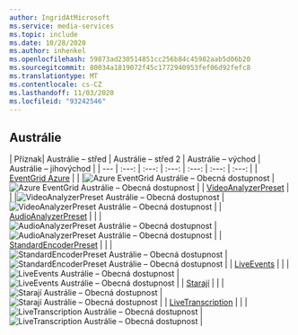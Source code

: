 ```yaml
---
author: IngridAtMicrosoft
ms.service: media-services
ms.topic: include
ms.date: 10/28/2020
ms.author: inhenkel
ms.openlocfilehash: 59873ad230514851cc256b84c45982aab5d06b20
ms.sourcegitcommit: 80034a1819072f45c1772940953fef06d92fefc8
ms.translationtype: MT
ms.contentlocale: cs-CZ
ms.lasthandoff: 11/03/2020
ms.locfileid: "93242546"
---
```

<!--Feature availability in region-->
## <a name="australia"></a>Austrálie

| Příznak| Austrálie – střed | Austrálie – střed 2 | Austrálie – východ | Austrálie – jihovýchod |
| --- | :---: | :---: | :---: | :---: | :---: | :---: |
| [EventGrid Azure](../reacting-to-media-services-events.md) | | |![ Azure EventGrid Austrálie – Obecná dostupnost](../media/azure-clouds-regions/ga.svg) |![Azure EventGrid Austrálie – Obecná dostupnost](../media/azure-clouds-regions/ga.svg) |
| [VideoAnalyzerPreset](../analyzing-video-audio-files-concept.md) | | |![VideoAnalyzerPreset Austrálie – Obecná dostupnost](../media/azure-clouds-regions/ga.svg) |![VideoAnalyzerPreset Austrálie – Obecná dostupnost](../media/azure-clouds-regions/ga.svg) |
| [AudioAnalyzerPreset](../analyzing-video-audio-files-concept.md) | | |![AudioAnalyzerPreset Austrálie – Obecná dostupnost](../media/azure-clouds-regions/ga.svg) |![AudioAnalyzerPreset Austrálie – Obecná dostupnost](../media/azure-clouds-regions/ga.svg) |
| [StandardEncoderPreset](../encoding-concept.md) | | |![StandardEncoderPreset Austrálie – Obecná dostupnost](../media/azure-clouds-regions/ga.svg) |![StandardEncoderPreset Austrálie – Obecná dostupnost](../media/azure-clouds-regions/ga.svg) |
| [LiveEvents](../live-streaming-overview.md) | | |![LiveEvents Austrálie – Obecná dostupnost](../media/azure-clouds-regions/ga.svg) |![LiveEvents Austrálie – Obecná dostupnost](../media/azure-clouds-regions/ga.svg) |
| [Starají](../streaming-endpoint-concept.md) | | |![Starají Austrálie – Obecná dostupnost](../media/azure-clouds-regions/ga.svg) |![Starají Austrálie – Obecná dostupnost](../media/azure-clouds-regions/ga.svg) |
| [LiveTranscription](../live-transcription.md) | | |![LiveTranscription Austrálie – Obecná dostupnost](../media/azure-clouds-regions/ga.svg) |![LiveTranscription Austrálie – Obecná dostupnost](../media/azure-clouds-regions/ga.svg) |
